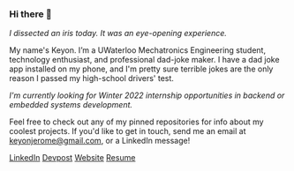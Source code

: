 ### Hi there 👋

_I dissected an iris today. It was an eye-opening experience._

My name's Keyon. I’m a UWaterloo Mechatronics Engineering student, technology enthusiast, and professional dad-joke maker. I have a dad joke app installed on my phone, and I'm pretty sure terrible jokes are the only reason I passed my high-school drivers' test.

*I'm currently looking for Winter 2022 internship opportunities in backend or embedded systems development.*

Feel free to check out any of my pinned repositories for info about my coolest projects. If you'd like to get in touch, send me an email at keyonjerome@gmail.com, or a LinkedIn message!

[LinkedIn](https://www.linkedin.com/in/keyonjerome)
[Devpost](https://devpost.com/Keyon-Jerome)
[Website](https://keyonjerome.co)
[Resume](https://github.com/keyonjerome/keyonjerome/files/6935457/Keyon_Jerome_Resume_CS-WS-Rearranged-3.pdf)

<!--[Keyon_Jerome_Resume_CS-WS-Rearranged-3.pdf](https://github.com/keyonjerome/keyonjerome/files/6935457/Keyon_Jerome_Resume_CS-WS-Rearranged-3.pdf)

**keyonjerome/keyonjerome** is a ✨ _special_ ✨ repository because its `README.md` (this file) appears on your GitHub profile.

Here are some ideas to get you started:

- 🔭 I’m currently working on ...
- 🌱 I’m currently learning ...
- 👯 I’m looking to collaborate on ...
- 🤔 I’m looking for help with ...
- 💬 Ask me about ...
- 📫 How to reach me: ...
- 😄 Pronouns: ...
- ⚡ Fun fact: ...
-->
